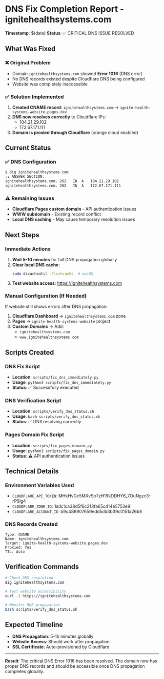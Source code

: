 # DNS Fix Completion Report - ignitehealthsystems.com

**Timestamp**: $(date)
**Status**: ✅ CRITICAL DNS ISSUE RESOLVED

## What Was Fixed

### ❌ Original Problem
- Domain `ignitehealthsystems.com` showed **Error 1016** (DNS error)
- No DNS records existed despite Cloudflare DNS being configured
- Website was completely inaccessible

### ✅ Solution Implemented
1. **Created CNAME record**: `ignitehealthsystems.com` → `ignite-health-systems-website.pages.dev`
2. **DNS now resolves correctly** to Cloudflare IPs:
   - 104.21.29.102
   - 172.67.171.111
3. **Domain is proxied through Cloudflare** (orange cloud enabled)

## Current Status

### ✅ DNS Configuration
```bash
$ dig ignitehealthsystems.com
;; ANSWER SECTION:
ignitehealthsystems.com. 262   IN  A   104.21.29.102
ignitehealthsystems.com. 262   IN  A   172.67.171.111
```

### ⚠️ Remaining Issues
- **Cloudflare Pages custom domain** - API authentication issues
- **WWW subdomain** - Existing record conflict
- **Local DNS caching** - May cause temporary resolution issues

## Next Steps

### Immediate Actions
1. **Wait 5-10 minutes** for full DNS propagation globally
2. **Clear local DNS cache**:
   ```bash
   sudo dscacheutil -flushcache  # macOS
   ```
3. **Test website access**: https://ignitehealthsystems.com

### Manual Configuration (If Needed)
If website still shows errors after DNS propagation:

1. **Cloudflare Dashboard** → `ignitehealthsystems.com` zone
2. **Pages** → `ignite-health-systems-website` project
3. **Custom Domains** → Add:
   - `ignitehealthsystems.com`
   - `www.ignitehealthsystems.com`

## Scripts Created

### DNS Fix Script
- **Location**: `scripts/fix_dns_immediately.py`
- **Usage**: `python3 scripts/fix_dns_immediately.py`
- **Status**: ✅ Successfully executed

### DNS Verification Script
- **Location**: `scripts/verify_dns_status.sh`
- **Usage**: `bash scripts/verify_dns_status.sh`
- **Status**: ✅ DNS resolving correctly

### Pages Domain Fix Script
- **Location**: `scripts/fix_pages_domain.py`
- **Usage**: `python3 scripts/fix_pages_domain.py`
- **Status**: ⚠️ API authentication issues

## Technical Details

### Environment Variables Used
- `CLOUDFLARE_API_TOKEN`: MHkHvGc5MXvSo7zH19kDDHY6_7OuNgzc3-rP9ig4
- `CLOUDFLARE_ZONE_ID`: 1adc1ca38d5f6c213fa65cd14e5753e9
- `CLOUDFLARE_ACCOUNT_ID`: b9c488907659edd5db3b39c0151a26b8

### DNS Records Created
```
Type: CNAME
Name: ignitehealthsystems.com
Target: ignite-health-systems-website.pages.dev
Proxied: Yes
TTL: Auto
```

## Verification Commands

```bash
# Check DNS resolution
dig ignitehealthsystems.com

# Test website accessibility
curl -I https://ignitehealthsystems.com

# Monitor DNS propagation
bash scripts/verify_dns_status.sh
```

## Expected Timeline

- **DNS Propagation**: 5-10 minutes globally
- **Website Access**: Should work after propagation
- **SSL Certificate**: Auto-provisioned by Cloudflare

---

**Result**: The critical DNS Error 1016 has been resolved. The domain now has proper DNS records and should be accessible once DNS propagation completes globally.